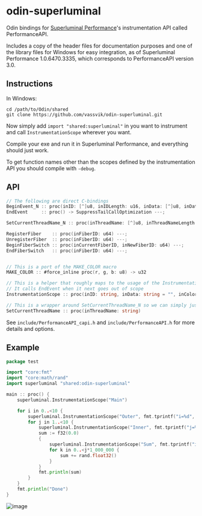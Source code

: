 # odin-superluminal

Odin bindings for [Superluminal Performance](https://www.superluminal.eu/)'s instrumentation API called PerformanceAPI.

Includes a copy of the header files for documentation purposes and one of the library files for Windows for easy integration, as of Superluminal Performance 1.0.6470.3335, which corresponds to PerformanceAPI version 3.0. 

## Instructions

In Windows:

```
cd /path/to/Odin/shared
git clone https://github.com/vassvik/odin-superluminal.git
```

Now simply add `import "shared:superluminal"` in you want to instrument and call `InstrumentationScope` wherever you want. 

Compile your exe and run it in Superluminal Performance, and everything should just work. 

To get function names other than the scopes defined by the instrumentation API you should compile with `-debug`. 



## API

```go
// The following are direct C-bindings
BeginEvent_N :: proc(inID: [^]u8, inIDLength: u16, inData: [^]u8, inDataLength: u16, inColor: u32) ---;
EndEvent     :: proc() -> SuppressTailCallOptimization ---;

SetCurrentThreadName_N :: proc(inThreadName: [^]u8, inThreadNameLength: u16) ---;

RegisterFiber    :: proc(inFiberID: u64) ---;
UnregisterFiber  :: proc(inFiberID: u64) ---;
BeginFiberSwitch :: proc(inCurrentFiberID, inNewFiberID: u64) ---;
EndFiberSwitch   :: proc(inFiberID: u64) ---;


// This is a port of the MAKE_COLOR macro
MAKE_COLOR :: #force_inline proc(r, g, b: u8) -> u32

// This is a helper that roughly maps to the usage of the InstrumentationScope class in PerformanceAPI.h
// It calls EndEvent when it next goes out of scope
InstrumentationScope :: proc(inID: string, inData: string = "", inColor: u32 = DEFAULT_COLOR)

// This is a wrapper around SetCurrentThreadName_N so we can simply just pass an Odin-string
SetCurrentThreadName :: proc(inThreadName: string)
```

See `include/PerformanceAPI_capi.h` and `include/PerformanceAPI.h` for more details and options. 

## Example

```go
package test

import "core:fmt"
import "core:math/rand"
import superluminal "shared:odin-superluminal"

main :: proc() {
	superluminal.InstrumentationScope("Main")

	for i in 0..<10 {
		superluminal.InstrumentationScope("Outer", fmt.tprintf("i=%d", i))
		for j in 1..<10 {
			superluminal.InstrumentationScope("Inner", fmt.tprintf("j=%d", j))
			sum := f32(0.0)
			{
				superluminal.InstrumentationScope("Sum", fmt.tprintf("i=%d j=%d", i, j))
				for k in 0..<j*1_000_000 {
					sum += rand.float32()
				}
			}
			fmt.println(sum)
		}
	}
	fmt.println("Done")
}
```
![image](https://github.com/user-attachments/assets/30e5d59b-d7c6-49b2-8722-1cfddc88c254)
